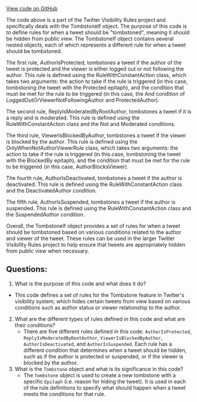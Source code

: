 [View code on GitHub](https://github.com/misbahsy/the-algorithm/visibilitylib/src/main/scala/com/twitter/visibility/rules/TombstoneIf.scala)

The code above is a part of the Twitter Visibility Rules project and specifically deals with the TombstoneIf object. The purpose of this code is to define rules for when a tweet should be "tombstoned", meaning it should be hidden from public view. The TombstoneIf object contains several nested objects, each of which represents a different rule for when a tweet should be tombstoned.

The first rule, AuthorIsProtected, tombstones a tweet if the author of the tweet is protected and the viewer is either logged out or not following the author. This rule is defined using the RuleWithConstantAction class, which takes two arguments: the action to take if the rule is triggered (in this case, tombstoning the tweet with the Protected epitaph), and the condition that must be met for the rule to be triggered (in this case, the And condition of LoggedOutOrViewerNotFollowingAuthor and ProtectedAuthor).

The second rule, ReplyIsModeratedByRootAuthor, tombstones a tweet if it is a reply and is moderated. This rule is defined using the RuleWithConstantAction class and the Not and Moderated conditions.

The third rule, ViewerIsBlockedByAuthor, tombstones a tweet if the viewer is blocked by the author. This rule is defined using the OnlyWhenNotAuthorViewerRule class, which takes two arguments: the action to take if the rule is triggered (in this case, tombstoning the tweet with the BlockedBy epitaph), and the condition that must be met for the rule to be triggered (in this case, AuthorBlocksViewer).

The fourth rule, AuthorIsDeactivated, tombstones a tweet if the author is deactivated. This rule is defined using the RuleWithConstantAction class and the DeactivatedAuthor condition.

The fifth rule, AuthorIsSuspended, tombstones a tweet if the author is suspended. This rule is defined using the RuleWithConstantAction class and the SuspendedAuthor condition.

Overall, the TombstoneIf object provides a set of rules for when a tweet should be tombstoned based on various conditions related to the author and viewer of the tweet. These rules can be used in the larger Twitter Visibility Rules project to help ensure that tweets are appropriately hidden from public view when necessary.
## Questions: 
 1. What is the purpose of this code and what does it do?
   - This code defines a set of rules for the Tombstone feature in Twitter's visibility system, which hides certain tweets from view based on various conditions such as author status or viewer relationship to the author.
2. What are the different types of rules defined in this code and what are their conditions?
   - There are five different rules defined in this code: `AuthorIsProtected`, `ReplyIsModeratedByRootAuthor`, `ViewerIsBlockedByAuthor`, `AuthorIsDeactivated`, and `AuthorIsSuspended`. Each rule has a different condition that determines when a tweet should be hidden, such as if the author is protected or suspended, or if the viewer is blocked by the author.
3. What is the `Tombstone` object and what is its significance in this code?
   - The `Tombstone` object is used to create a new tombstone with a specific `Epitaph` (i.e. reason for hiding the tweet). It is used in each of the rule definitions to specify what should happen when a tweet meets the conditions for that rule.